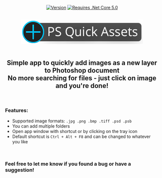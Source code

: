 <div align="center">
    
[![Version](https://img.shields.io/github/v/release/mortuusars/PsQuickAssets?label=Latest%20Version)](https://github.com/mortuusars/PSQuickAssets/releases/latest)
[![Requires .Net Core 5.0](https://img.shields.io/badge/Requires-.NET%205.0%20Runtime-orange)](https://dotnet.microsoft.com/download)
</div>

<br>

<div align="center">
    <a href="https://github.com/mortuusars/PSQuickAssets/releases/"><img src="Images/PSQuickAssets-Logo-400.png" width="400"><a>
</div>

<br>

<div align="center">
    <h2> Simple app to quickly add images as a new layer to Photoshop document<br>No more searching for files - just click on image and you're done!</h2>
</div>

<br>

### Features:

- Supported image formats: `.jpg .png .bmp .tiff .psd .psb`
- You can add multiple folders 
- Open app window with shortcut or by clicking on the tray icon
- Default shortcut is  `Ctrl + Alt + F8`  and can be changed to whatever you like

<br>

### Feel free to let me know if you found a bug or have a suggestion!
